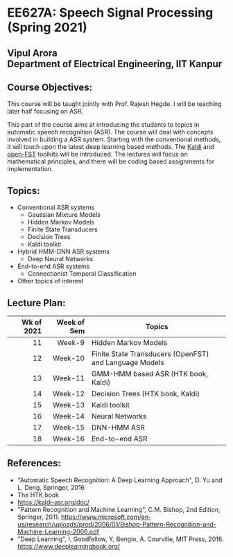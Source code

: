 <!--
<style TYPE="text/css">
code.has-jax {font: inherit; font-size: 100%; background: inherit; border: inherit;}
</style>
<script type="text/x-mathjax-config">
MathJax.Hub.Config({
    tex2jax: {
        inlineMath: [['$','$'], ['\\(','\\)']],
        skipTags: ['script', 'noscript', 'style', 'textarea', 'pre'] // removed 'code' entry
    }
});
MathJax.Hub.Queue(function() {
    var all = MathJax.Hub.getAllJax(), i;
    for(i = 0; i < all.length; i += 1) {
        all[i].SourceElement().parentNode.className += ' has-jax';
    }
});
</script>
<script type="text/javascript" src="https://cdnjs.cloudflare.com/ajax/libs/mathjax/2.7.4/MathJax.js?config=TeX-AMS_HTML-full"></script>

**Estimated Enrollment:** 40
-->
# EE627A: Speech Signal Processing (Spring 2021)

## Vipul Arora <br> Department of Electrical Engineering, IIT Kanpur

<!--
## Registration Note: 
- I am planning to have around 50 UGs and rest all PGs -- from EE. 
- No limit on the number of PGs.
- For UGs:
  - First come first serve.
  - Anyone who has done no other ML course will be given preference; please write in the remarks "No other ML course".

**Units:** 3-0-0-0-9 (3 hours lecture; total 9 credits)
Course link: https://hello.iitk.ac.in/course/ee698v
## TAs:
Vishal 	- vishalku@ <br>
Sumit 	- krsumit@ <br>
Vikas 	- kvikas@ <br>
Adhiraj 	- adhiraj@ <br>
Swati 	- swatisn@ <br>
Akash 	-	aaapare@ <br>
Sagnik - sagnikm@ <br>

-->



## Course Objectives:
  This course will be taught jointly with Prof. Rajesh Hegde.
  I will be teaching later half focusing on ASR.

  This part of the course aims at introducing the students to
  topics in automatic speech recognition (ASR). 
  The course will deal with concepts involved in building a ASR system.
  Starting with the conventional methods, it will touch upon the latest
  deep learning based methods. The [Kaldi](https://kaldi-asr.org/)
  and [open-FST](http://www.openfst.org/) toolkits will be introduced.
  The lectures will focus on mathematical principles, and there will be coding based assignments for implementation. 

## Topics:

- Conventional ASR systems
  - Gaussian Mixture Models
  - Hidden Markov Models
  - Finite State Transducers
  - Decision Trees
  - Kaldi toolkit
- Hybrid HMM-DNN ASR systems
  - Deep Neural Networks
- End-to-end ASR systems
	- Connectionist Temporal Classification
- Other topics of interest


## Lecture Plan:

| Wk of 2021 | Week of Sem | Topics |
| ----: | -:| -------- |
|11| Week-9 | Hidden Markov Models |
|12| Week-10 | Finite State Transducers (OpenFST) and Language Models |
|13| Week-11 | GMM-HMM based ASR (HTK book, Kaldi) |
|14| Week-12 | Decision Trees (HTK book, Kaldi) |
|15| Week-13 | Kaldi toolkit |
|16| Week-14 | Neural Networks |
|17| Week-15 | DNN-HMM ASR |
|18| Week-16 | End-to-end ASR |


<!-- 
<sup>1</sup> Supervised and Unsupervised learning, Linear Classification and Regression, Evaluation Metrics 
<sup>2</sup> Multi-class classification and Multi-label classification, different kinds of non-linearities, objective functions and learning methods 
<sup>2</sup> Hidden Markov Models, Finite State Transducers and Dynamic Programming



## Grading Scheme
1. Continuous Assessment – 50% <br>
Assignments, Quizzes
2. Mid-semester Exam – 20% <br>
Written and/or oral exam
3. End-semester Exam – 30% <br>
Written exam and/or project submission

There may be oral exams or viva via video chat or phone call.


Plagiarism Penalty:<br>
As heavy as possible. Zero-tolerance policy.
-->
## References:
  - "Automatic Speech Recognition: A Deep Learning Approach", D. Yu and L. Deng, Springer, 2016
  - The HTK book
  - https://kaldi-asr.org/doc/ 
  - "Pattern Recognition and Machine Learning", C.M. Bishop, 2nd
    Edition, Springer, 2011. https://www.microsoft.com/en-us/research/uploads/prod/2006/01/Bishop-Pattern-Recognition-and-Machine-Learning-2006.pdf
  - "Deep Learning", I. Goodfellow, Y, Bengio, A. Courville, MIT Press, 2016. https://www.deeplearningbook.org/ 

<!--
  - https://ccrma.stanford.edu/~jos/sasp/
  - "Deep Learning", I. Goodfellow, Y, Bengio, A. Courville, MIT
    Press, 2016. 
  - https://www.youtube.com/watch?v=0ALKGR0I5MA - Basic Sound Processing in Python | SciPy 2015 | Allen Downey
  - Introduction to Audio Analysis: MATLAB approach, Theodoros Giannakopoulos and Aggelos Pikrakis
  - "Introduction to Audio Signal Processing", Warren L. G. Koontz,
    RIT Press, 2016.

  - https://opensource.com/article/19/9/audio-processing-machine-learning-python

-->

